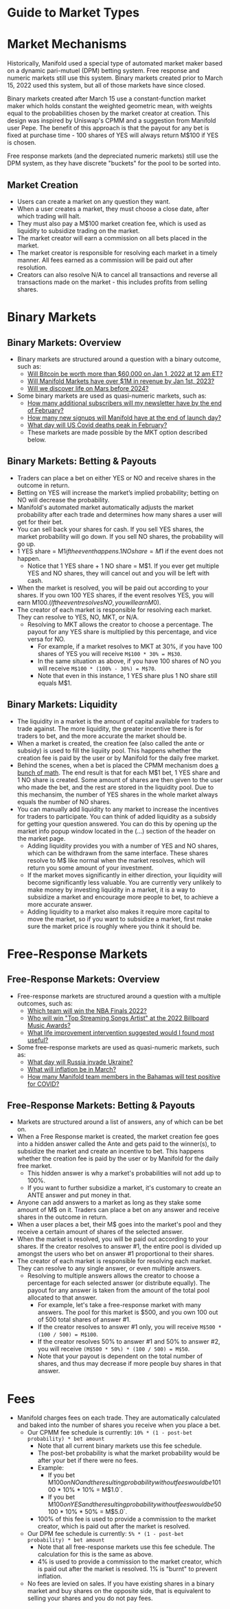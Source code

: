 # Guide to Market Types

# Market Mechanisms

Historically, Manifold used a special type of automated market maker based on a dynamic pari-mutuel (DPM) betting
system. Free response and numeric markets still use this system. Binary markets created prior to March 15, 2022 used
this system, but all of those markets have since closed.

Binary markets created after March 15 use a constant-function market maker which holds constant the weighted geometric
mean, with weights equal to the probabilities chosen by the market creator at creation. This design was inspired by
Uniswap's CPMM and a suggestion from Manifold user Pepe. The benefit of this approach is that the payout for any bet 
is fixed at purchase time - 100 shares of YES will always return M$100 if YES is chosen.

Free response markets (and the depreciated numeric markets) still use the DPM system, as they have discrete "buckets"
for the pool to be sorted into.

## Market Creation

- Users can create a market on any question they want.
- When a user creates a market, they must choose a close date, after which trading will halt.
- They must also pay a M$100 market creation fee, which is used as liquidity to subsidize trading on the market.
- The market creator will earn a commission on all bets placed in the market.
- The market creator is responsible for resolving each market in a timely manner. All fees earned as a commission will be paid out after resolution.
- Creators can also resolve N/A to cancel all transactions and reverse all transactions made on the market - this includes profits from selling shares.

# Binary Markets

## Binary Markets: Overview

- Binary markets are structured around a question with a binary outcome, such as:
  - [Will Bitcoin be worth more than $60,000 on Jan 1, 2022 at 12 am ET?](https://manifold.markets/SG/will-bitcoin-be-worth-more-than-600)
  - [Will Manifold Markets have over $1M in revenue by Jan 1st, 2023?](https://manifold.markets/ManifoldMarkets/will-mantic-markets-have-over-1m)
  - [Will we discover life on Mars before 2024?](https://manifold.markets/LarsDoucet/will-we-discover-life-on-mars-befor)
- Some binary markets are used as quasi-numeric markets, such as:
  - [How many additional subscribers will my newsletter have by the end of February?](https://manifold.markets/Nu%C3%B1oSempere/how-many-additional-subscribers-wil)
  - [How many new signups will Manifold have at the end of launch day?](https://manifold.markets/ManifoldMarkets/how-many-new-signups-will-manifold)
  - [What day will US Covid deaths peak in February?](https://manifold.markets/JamesGrugett/what-day-will-us-covid-deaths-peak)
  - These markets are made possible by the MKT option described below.

## Binary Markets: Betting & Payouts

- Traders can place a bet on either YES or NO and receive shares in the outcome in return.
- Betting on YES will increase the market’s implied probability; betting on NO will decrease the probability.
- Manifold's automated market automatically adjusts the market probability after each trade and determines how many shares a user will get for their bet.
- You can sell back your shares for cash. If you sell YES shares, the market probability will go down. If you sell NO shares, the probability will go up.
- 1 YES share = M$1 if the event happens. 1 NO share = M$1 if the event does not happen.
  - Notice that 1 YES share + 1 NO share = M$1. If you ever get multiple YES and NO shares, they will cancel out and you will be left with cash.
- When the market is resolved, you will be paid out according to your shares. If you own 100 YES shares, if the event resolves YES, you will earn M$100. (If the event resolves NO, you will earn M$0).
- The creator of each market is responsible for resolving each market. They can resolve to YES, NO, MKT, or N/A.
  - Resolving to MKT allows the creator to choose a percentage. The payout for any YES share is multiplied by this percentage, and vice versa for NO.
    - For example, if a market resolves to MKT at 30%, if you have 100 shares of YES you will receive `M$100 * 30% = M$30`.
    - In the same situation as above, if you have 100 shares of NO you will receive `M$100 * (100% - 30%) = M$70`.
    - Note that even in this instance, 1 YES share plus 1 NO share still equals M$1.

## Binary Markets: Liquidity

- The liquidity in a market is the amount of capital available for traders to trade against. The more liquidity, the greater incentive there is for traders to bet, and the more accurate the market should be.
- When a market is created, the creation fee (also called the ante or subsidy) is used to fill the liquiity pool. This happens whether the creation fee is paid by the user or by Manifold for the daily free market.
- Behind the scenes, when a bet is placed the CPMM mechanism does [a bunch of math](http://bit.ly/maniswap). The end result is that for each M$1 bet, 1 YES share and 1 NO share is created. Some amount of shares are then given to the user who made the bet, and the rest are stored in the liquidity pool.
 Due to this mechansim, the number of YES shares in the whole market always equals the number of NO shares.
- You can manually add liquidity to any market to increase the incentives for traders to participate. You can think of added liquidity as a subsidy for getting your question answered. You can do this by opening up the market info popup window located in the (...) section of the header on the market page.
  - Adding liquidity provides you with a number of YES and NO shares, which can be withdrawn from the same interface. These shares resolve to M$ like normal when the market resolves, which will return you some amount of your investment. 
  - If the market moves significantly in either direction, your liquidity will become significantly less valuable. You are currently very unlikely to make money by investing liquidity in a market, it is a way to subsidize a market and encourage more people to bet, to achieve a more accurate answer. 
  - Adding liquidity to a market also makes it require more capital to move the market, so if you want to subsidize a market, first make sure the market price is roughly where you think it should be.

# Free-Response Markets

## Free-Response Markets: Overview

- Free-response markets are structured around a question with a multiple outcomes, such as:
  - [Which team will win the NBA Finals 2022?](https://manifold.markets/howtodowtle/which-team-will-win-the-nba-finals)
  - [Who will win "Top Streaming Songs Artist" at the 2022 Billboard Music Awards?](https://manifold.markets/Predictor/who-will-win-top-streaming-songs-ar)
  - [What life improvement intervention suggested would I found most useful?](https://manifold.markets/vlad/what-life-improvement-intervention)
- Some free-response markets are used as quasi-numeric markets, such as:
  - [What day will Russia invade Ukraine?](https://manifold.markets/Duncan/what-day-will-russia-invade-ukraine)
  - [What will inflation be in March?](https://manifold.markets/ManifoldMarkets/what-will-inflation-be-in-march)
  - [How many Manifold team members in the Bahamas will test positive for COVID?](https://manifold.markets/Sinclair/how-many-manifold-team-members-in-t)

## Free-Response Markets: Betting & Payouts

- Markets are structured around a list of answers, any of which can be bet on.
- When a Free Response market is created, the market creation fee goes into a hidden answer called the Ante and gets paid to the winner(s), to subsidize the market and create an incentive to bet. This happens whether the creation fee is paid by the user or by Manifold for the daily free market.
  - This hidden answer is why a market's probabilities will not add up to 100%. 
  - If you want to further subsidize a market, it's customary to create an ANTE answer and put money in that.
- Anyone can add answers to a market as long as they stake some amount of M$ on it. Traders can place a bet on any answer and receive shares in the outcome in return.
- When a user places a bet, their M$ goes into the market's pool and they receive a certain amount of shares of the selected answer.
- When the market is resolved, you will be paid out according to your shares. If the creator resolves to answer #1, the entire pool is divided up amongst the users who bet on answer #1 proportional to their shares.
- The creator of each market is responsible for resolving each market. They can resolve to any single answer, or even multiple answers.
  - Resolving to multiple answers allows the creator to choose a percentage for each selected answer (or distribute equally). The payout for any answer is taken from the amount of the total pool allocated to that answer.
    - For example, let's take a free-response market with many answers. The pool for this market is $500, and you own 100 out of 500 total shares of answer #1.
    - If the creator resolves to answer #1 only, you will receive `M$500 * (100 / 500) = M$100`.
    - If the creator resolves 50% to answer #1 and 50% to answer #2, you will receive `(M$500 * 50%) * (100 / 500) = M$50`.
    - Note that your payout is dependent on the total number of shares, and thus may decrease if more people buy shares in that answer.

# Fees

- Manifold charges fees on each trade. They are automatically calculated and baked into the number of shares you receive when you place a bet.
  - Our CPMM fee schedule is currently: `10% * (1 - post-bet probability) * bet amount`
    - Note that all current binary markets use this fee schedule.
    - The post-bet probability is what the market probability would be after your bet if there were no fees.
    - Example:
      - If you bet M$100 on NO and the resulting probability without fees would be 10%, then you pay `M$100 * 10% * 10% = M$1.0`.
      - If you bet M$100 on YES and the resulting probability without fees would be 50%, then you pay `M$100 * 10% * 50% = M$5.0`.
    - 100% of this fee is used to provide a commission to the market creator, which is paid out after the market is resolved.
  - Our DPM fee schedule is currently: `5% * (1 - post-bet probability) * bet amount`
    - Note that all free-response markets use this fee schedule. The calculation for this is the same as above.
    - 4% is used to provide a commission to the market creator, which is paid out after the market is resolved. 1% is "burnt" to prevent inflation.
  - No fees are levied on sales. If you have existing shares in a binary market and buy shares on the opposite side, that is equivalent to selling your shares and you do not pay fees.

